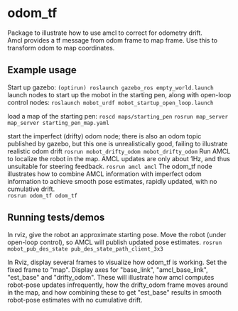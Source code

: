 # odom_tf
Package to illustrate how to use amcl to correct for odometry drift.  
Amcl provides a tf message from odom frame to map frame.  Use this to
transform odom to map coordinates.  

## Example usage
Start up gazebo:
`(optirun) roslaunch gazebo_ros empty_world.launch`
launch nodes to start up the mobot in the starting pen, along with open-loop control nodes:
`roslaunch mobot_urdf mobot_startup_open_loop.launch`

load a map of the starting pen:
`roscd maps/starting_pen`
`rosrun map_server map_server starting_pen_map.yaml`

start the imperfect (drifty) odom node; there is also an odom topic published by gazebo, but this
one is unrealistically good, failing to illustrate realistic odom drift
`rosrun mobot_drifty_odom mobot_drifty_odom`
Run AMCL to localize the robot in the map.  AMCL updates are only about 1Hz, and thus
unsuitable for steering feedback.
`rosrun amcl amcl`
The odom_tf node illustrates how to combine AMCL information with imperfect odom information
to achieve smooth pose estimates, rapidly updated, with no cumulative drift.  
`rosrun odom_tf odom_tf`

## Running tests/demos
In rviz, give the robot an approximate starting pose.
Move the robot (under open-loop control), so AMCL will publish updated pose estimates.
`rosrun mobot_pub_des_state pub_des_state_path_client_3x3`  

In Rviz, display several frames to visualize how odom_tf is working.  Set the fixed frame to "map".
Display axes for "base_link", "amcl_base_link", "est_base" and "drifty_odom".
These will illustrate how amcl computes robot-pose updates infrequently, how the drifty_odom frame
moves around in the map, and how combining these to get "est_base" results in smooth robot-pose
estimates with no cumulative drift.
  

